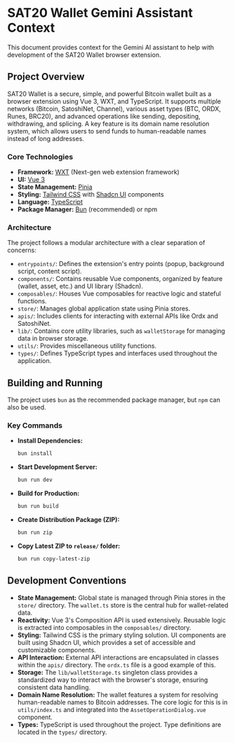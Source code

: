 
# SAT20 Wallet Gemini Assistant Context

This document provides context for the Gemini AI assistant to help with development of the SAT20 Wallet browser extension.

## Project Overview

SAT20 Wallet is a secure, simple, and powerful Bitcoin wallet built as a browser extension using Vue 3, WXT, and TypeScript. It supports multiple networks (Bitcoin, SatoshiNet, Channel), various asset types (BTC, ORDX, Runes, BRC20), and advanced operations like sending, depositing, withdrawing, and splicing. A key feature is its domain name resolution system, which allows users to send funds to human-readable names instead of long addresses.

### Core Technologies

*   **Framework:** [WXT](https://wxt.dev/) (Next-gen web extension framework)
*   **UI:** [Vue 3](https://vuejs.org/)
*   **State Management:** [Pinia](https://pinia.vuejs.org/)
*   **Styling:** [Tailwind CSS](https://tailwindcss.com/) with [Shadcn UI](https://www.shadcn-ui.com/) components
*   **Language:** [TypeScript](https://www.typescriptlang.org/)
*   **Package Manager:** [Bun](https://bun.sh/) (recommended) or npm

### Architecture

The project follows a modular architecture with a clear separation of concerns:

*   `entrypoints/`: Defines the extension's entry points (popup, background script, content script).
*   `components/`: Contains reusable Vue components, organized by feature (wallet, asset, etc.) and UI library (Shadcn).
*   `composables/`: Houses Vue composables for reactive logic and stateful functions.
*   `store/`: Manages global application state using Pinia stores.
*   `apis/`: Includes clients for interacting with external APIs like Ordx and SatoshiNet.
*   `lib/`: Contains core utility libraries, such as `walletStorage` for managing data in browser storage.
*   `utils/`: Provides miscellaneous utility functions.
*   `types/`: Defines TypeScript types and interfaces used throughout the application.

## Building and Running

The project uses `bun` as the recommended package manager, but `npm` can also be used.

### Key Commands

*   **Install Dependencies:**
    ```bash
    bun install
    ```
*   **Start Development Server:**
    ```bash
    bun run dev
    ```
*   **Build for Production:**
    ```bash
    bun run build
    ```
*   **Create Distribution Package (ZIP):**
    ```bash
    bun run zip
    ```
*   **Copy Latest ZIP to `release/` folder:**
    ```bash
    bun run copy-latest-zip
    ```

## Development Conventions

*   **State Management:** Global state is managed through Pinia stores in the `store/` directory. The `wallet.ts` store is the central hub for wallet-related data.
*   **Reactivity:** Vue 3's Composition API is used extensively. Reusable logic is extracted into composables in the `composables/` directory.
*   **Styling:** Tailwind CSS is the primary styling solution. UI components are built using Shadcn UI, which provides a set of accessible and customizable components.
*   **API Interaction:** External API interactions are encapsulated in classes within the `apis/` directory. The `ordx.ts` file is a good example of this.
*   **Storage:** The `lib/walletStorage.ts` singleton class provides a standardized way to interact with the browser's storage, ensuring consistent data handling.
*   **Domain Name Resolution:** The wallet features a system for resolving human-readable names to Bitcoin addresses. The core logic for this is in `utils/index.ts` and integrated into the `AssetOperationDialog.vue` component.
*   **Types:** TypeScript is used throughout the project. Type definitions are located in the `types/` directory.
